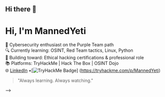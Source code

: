 ## Hi there 👋

#  Hi, I'm MannedYeti

🧠 Cybersecurity enthusiast on the Purple Team path  
🔍 Currently learning: OSINT, Red Team tactics, Linux, Python  
🎯 Building toward: Ethical hacking certifications & professional role  
📚 Platforms: TryHackMe | Hack The Box | OSINT Dojo  
🌐 [LinkedIn](www.linkedin.com/in/shea-trout-88146b375) •[![TryHackMe Badge](https://tryhackme-badges.s3.amazonaws.com/MannedYeti.png)] (https://tryhackme.com/p/MannedYeti)




> "Always learning. Always watching."

-->
